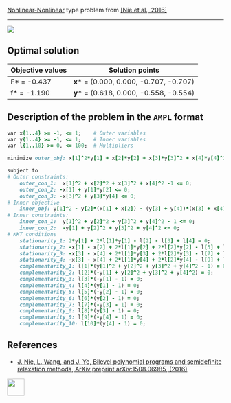 [Nonlinear-Nonlinear](/test-problems/NLP-NLP-problems) type problem from [\[Nie et al., 2016\]][Nie et al., 2016]

---

![](https://github.com/basblsolver/test-problems/wiki/images/nwj_2016_03_eq.jpg)

## Optimal solution

Objective values   | Solution points                         |
------------------ | --------------------------------------- |
F* = -0.437        | __x__* = (0.000, 0.000, -0.707, -0.707) |
f* = -1.190        | __y__* = (0.618, 0.000, -0.558, -0.554) |

## Description of the problem in the `AMPL` format

```ruby
var x{1..4} >= -1, <= 1;    # Outer variables
var y{1..4} >= -1, <= 1;    # Inner variables
var l{1..10} >= 0, <= 100;  # Multipliers

minimize outer_obj: x[1]^2*y[1] + x[2]*y[2] + x[3]*y[3]^2 + x[4]*y[4]^2;

subject to
# Outer constraints:
    outer_con_1:  x[1]^2 + x[2]^2 + x[3]^2 + x[4]^2 -1 <= 0;
    outer_con_2: -x[1] + y[1]*y[2] <= 0;
    outer_con_3: -x[3]^2 + y[3]*y[4] <= 0;
# Inner objective
    inner_obj: y[1]^2 - y[2]*(x[1] + x[2]) - (y[3] + y[4])*(x[3] + x[4]) = 0;
# Inner constraints:
    inner_con_1:  y[1]^2 + y[2]^2 + y[3]^2 + y[4]^2 - 1 <= 0;
    inner_con_2:  -y[1] + y[2]^2 + y[3]^2 + y[4]^2 <= 0;
# KKT conditions
    stationarity_1: 2*y[1] + 2*l[1]*y[1] - l[2] - l[3] + l[4] = 0;
    stationarity_2: -x[1] - x[2] + 2*l[1]*y[2] + 2*l[2]*y[2] - l[5] + l[6] = 0;
    stationarity_3: -x[3] - x[4] + 2*l[1]*y[3] + 2*l[2]*y[3] - l[7] + l[8] = 0;
    stationarity_4: -x[3] - x[4] + 2*l[1]*y[4] + 2*l[2]*y[4] - l[9] + l[10] = 0;
    complementarity_1: l[1]*(y[1]^2 + y[2]^2 + y[3]^2 + y[4]^2 - 1) = 0;
    complementarity_2: l[2]*(-y[1] + y[2]^2 + y[3]^2 + y[4]^2) = 0;
    complementarity_3: l[3]*(-y[1] - 1) = 0;
    complementarity_4: l[4]*(y[1] - 1) = 0;
    complementarity_5: l[5]*(-y[2] - 1) = 0;
    complementarity_6: l[6]*(y[2] - 1) = 0;
    complementarity_7: l[7]*(-y[3] - 1) = 0;
    complementarity_8: l[8]*(y[3] - 1) = 0;
    complementarity_9: l[9]*(-y[4] - 1) = 0;
    complementarity_10: l[10]*(y[4] - 1) = 0;
```

##  References

 - [J. Nie, L. Wang, and J. Ye, Bilevel polynomial programs and semidefinite relaxation methods, ArXiv preprint arXiv:1508.06985, (2016)](https://arxiv.org/pdf/1508.06985v3.pdf)

[<img src="http://www.interupgrade.com/images/pfeil-backbutton.png" width="40" height="40">](/test-problems/NLP-NLP-problems "Back to summary of NLP-NLP type problems")

[Nie et al., 2016]: https://arxiv.org/pdf/1508.06985v3.pdf